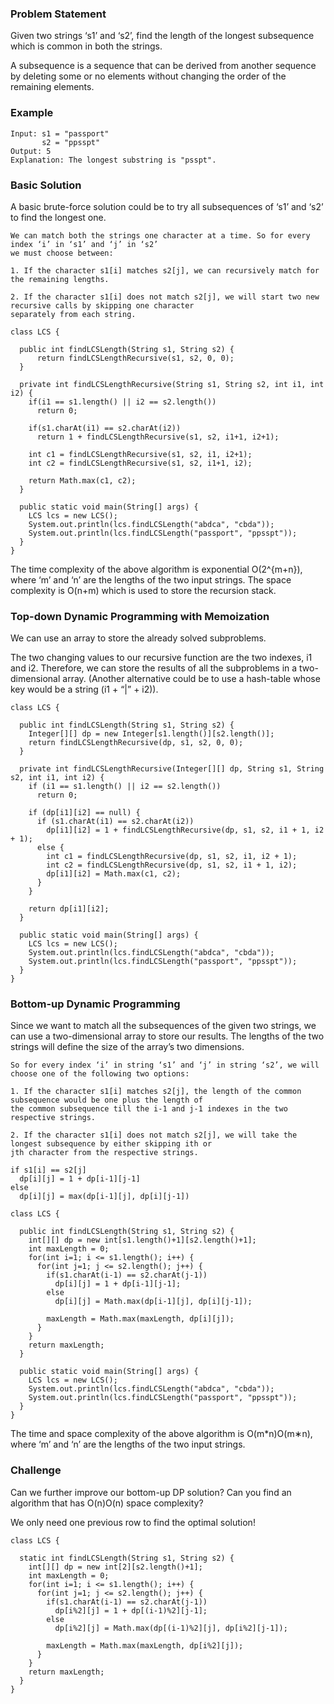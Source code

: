 ### Problem Statement
Given two strings ‘s1’ and ‘s2’, find the length of the longest subsequence which is common in both the strings.

A subsequence is a sequence that can be derived from another sequence by deleting some or no elements without changing
the order of the remaining elements.


### Example
```
Input: s1 = "passport"
       s2 = "ppsspt"
Output: 5
Explanation: The longest substring is "psspt".
```

### Basic Solution
A basic brute-force solution could be to try all subsequences of ‘s1’ and ‘s2’ to find the longest one. 

```
We can match both the strings one character at a time. So for every index ‘i’ in ‘s1’ and ‘j’ in ‘s2’ 
we must choose between:

1. If the character s1[i] matches s2[j], we can recursively match for the remaining lengths.

2. If the character s1[i] does not match s2[j], we will start two new recursive calls by skipping one character 
separately from each string.
```

```
class LCS {

  public int findLCSLength(String s1, String s2) {
      return findLCSLengthRecursive(s1, s2, 0, 0);
  }

  private int findLCSLengthRecursive(String s1, String s2, int i1, int i2) {
    if(i1 == s1.length() || i2 == s2.length())
      return 0;

    if(s1.charAt(i1) == s2.charAt(i2))
      return 1 + findLCSLengthRecursive(s1, s2, i1+1, i2+1);

    int c1 = findLCSLengthRecursive(s1, s2, i1, i2+1);
    int c2 = findLCSLengthRecursive(s1, s2, i1+1, i2);

    return Math.max(c1, c2);
  }

  public static void main(String[] args) {
    LCS lcs = new LCS();
    System.out.println(lcs.findLCSLength("abdca", "cbda"));
    System.out.println(lcs.findLCSLength("passport", "ppsspt"));
  }
}
```


The time complexity of the above algorithm is exponential O(2^{m+n}), where ‘m’ and ‘n’ are the lengths of the 
two input strings. The space complexity is O(n+m) which is used to store the recursion stack.


### Top-down Dynamic Programming with Memoization
We can use an array to store the already solved subproblems.

The two changing values to our recursive function are the two indexes, i1 and i2. Therefore, we can store the 
results of all the subproblems in a two-dimensional array. (Another alternative could be to use a hash-table whose
key would be a string (i1 + “|” + i2)).

```
class LCS {

  public int findLCSLength(String s1, String s2) {
    Integer[][] dp = new Integer[s1.length()][s2.length()];
    return findLCSLengthRecursive(dp, s1, s2, 0, 0);
  }

  private int findLCSLengthRecursive(Integer[][] dp, String s1, String s2, int i1, int i2) {
    if (i1 == s1.length() || i2 == s2.length())
      return 0;

    if (dp[i1][i2] == null) {
      if (s1.charAt(i1) == s2.charAt(i2))
        dp[i1][i2] = 1 + findLCSLengthRecursive(dp, s1, s2, i1 + 1, i2 + 1);
      else {
        int c1 = findLCSLengthRecursive(dp, s1, s2, i1, i2 + 1);
        int c2 = findLCSLengthRecursive(dp, s1, s2, i1 + 1, i2);
        dp[i1][i2] = Math.max(c1, c2);
      }
    }

    return dp[i1][i2];
  }

  public static void main(String[] args) {
    LCS lcs = new LCS();
    System.out.println(lcs.findLCSLength("abdca", "cbda"));
    System.out.println(lcs.findLCSLength("passport", "ppsspt"));
  }
}
```

### Bottom-up Dynamic Programming
Since we want to match all the subsequences of the given two strings, we can use a two-dimensional array to 
store our results. The lengths of the two strings will define the size of the array’s two dimensions. 

```
So for every index ‘i’ in string ‘s1’ and ‘j’ in string ‘s2’, we will choose one of the following two options:

1. If the character s1[i] matches s2[j], the length of the common subsequence would be one plus the length of 
the common subsequence till the i-1 and j-1 indexes in the two respective strings.

2. If the character s1[i] does not match s2[j], we will take the longest subsequence by either skipping ith or 
jth character from the respective strings.
```

```
if s1[i] == s2[j] 
  dp[i][j] = 1 + dp[i-1][j-1]
else 
  dp[i][j] = max(dp[i-1][j], dp[i][j-1])
```

```
class LCS {

  public int findLCSLength(String s1, String s2) {
    int[][] dp = new int[s1.length()+1][s2.length()+1];
    int maxLength = 0;
    for(int i=1; i <= s1.length(); i++) {
      for(int j=1; j <= s2.length(); j++) {
        if(s1.charAt(i-1) == s2.charAt(j-1))
          dp[i][j] = 1 + dp[i-1][j-1];
        else
          dp[i][j] = Math.max(dp[i-1][j], dp[i][j-1]);
        
        maxLength = Math.max(maxLength, dp[i][j]);
      }
    }
    return maxLength;
  }

  public static void main(String[] args) {
    LCS lcs = new LCS();
    System.out.println(lcs.findLCSLength("abdca", "cbda"));
    System.out.println(lcs.findLCSLength("passport", "ppsspt"));
  }
}
```

The time and space complexity of the above algorithm is O(m*n)O(m∗n), where ‘m’ and ‘n’ are the lengths of the 
two input strings.

### Challenge
Can we further improve our bottom-up DP solution? Can you find an algorithm that has O(n)O(n) space complexity?

We only need one previous row to find the optimal solution!

```
class LCS {

  static int findLCSLength(String s1, String s2) {
    int[][] dp = new int[2][s2.length()+1];
    int maxLength = 0;
    for(int i=1; i <= s1.length(); i++) {
      for(int j=1; j <= s2.length(); j++) {
        if(s1.charAt(i-1) == s2.charAt(j-1))
          dp[i%2][j] = 1 + dp[(i-1)%2][j-1];
        else
          dp[i%2][j] = Math.max(dp[(i-1)%2][j], dp[i%2][j-1]);

        maxLength = Math.max(maxLength, dp[i%2][j]);
      }
    }
    return maxLength;
  }
}
```









